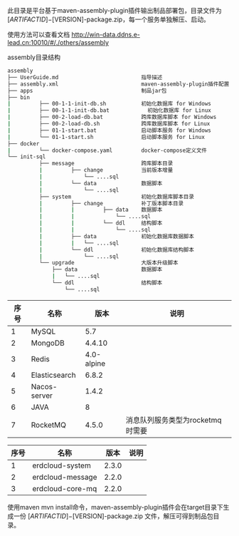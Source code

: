 
此目录是平台基于maven-assembly-plugin插件输出制品部署包，目录文件为 $[ARTIFACTID]-$[VERSION]-package.zip，每一个服务单独解压、启动。

使用方法可以查看文档 http://win-data.ddns.e-lead.cn:10010/#/./others/assembly

assembly目录结构

```bash
assembly
├── UserGuide.md                          指导描述
├── assembly.xml                          maven-assembly-plugin插件配置
├── apps                                  制品jar包
├── bin                                   
|         ├── 00-1-1-init-db.sh           初始化数据库 for Windows
|         ├── 00-1-1-init-db.bat            初始化数据库 for Linux
|         ├── 00-2-load-db.bat            跨库数据库脚本 for Windows
|         ├── 00-2-load-db.sh             跨库数据库脚本 for Linux
|         ├── 01-1-start.bat              启动脚本服务 for Windows
|         └── 01-1-start.sh               启动脚本服务 for Linux
├── docker
|         └── docker-compose.yaml         docker-compose定义文件
└── init-sql
          ├── message                     跨库脚本目录
          |         ├── change            当前版本增量  
          |             └── ....sql 
          |         └── data              数据脚本
          |             └── ....sql
          ├── system                      初始化数据库脚本目录
          |         ├── change            补丁版本脚本目录
          |         |         ├── data    数据脚本
          |         |             └── ....sql
          |         |         └── ddl     结构脚本
          |         |             └── ....sql
          |         ├── data              初始化数据库数据脚本    
          |         |   └── ....sql
          |         └── ddl               初始化数据库结构脚本
          |             └── ....sql
          └── upgrade                     大版本升级脚本
              ├── data                    数据脚本  
              |   └── ....sql
              └── ddl                     结构脚本
                  └── ....sql
```


| 序号 | 名称          | 版本                         | 说明 |
| ---- | ------------- | ---------------------------- | ---- |
| 1    | MySQL         | 5.7                          |      |
| 2    | MongoDB       | 4.4.10                       |      |
| 3    | Redis         | 4.0-alpine                   |      |
| 4    | Elasticsearch | 6.8.2                        |      |
| 5    | Nacos-server  | 1.4.2                        |      |
| 6    | JAVA          | 8                            |      |
| 7    | RocketMQ      | 4.5.0                        | 消息队列服务类型为rocketmq时需要     |


| 序号 | 名称 | 版本 | 说明 |
| ---- |----|----|----|
| 1 | erdcloud-system | 2.3.0 |  |
| 2 | erdcloud-message | 2.2.0 |  |
| 3 | erdcloud-core-mq | 2.2.0 |  |


使用maven mvn install命令，maven-assembly-plugin插件会在target目录下生成一份 $[ARTIFACTID]-$[VERSION]-package.zip 文件，解压可得到制品包目录。


